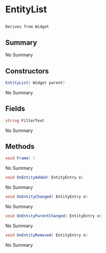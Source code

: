 # EntityList

## 
```c#
Derives from Widget
```

## Summary

No Summary
## Constructors

```c#
EntityList( Widget parent) 
```
No Summary
## Fields

```c#
string FilterText
```
No Summary
## Methods

```c#
void Frame( ) 
```
No Summary
```c#
void OnEntityAdded( EntityEntry e) 
```
No Summary
```c#
void OnEntityChanged( EntityEntry e) 
```
No Summary
```c#
void OnEntityParentChanged( EntityEntry e) 
```
No Summary
```c#
void OnEntityRemoved( EntityEntry e) 
```
No Summary
